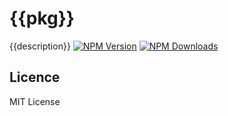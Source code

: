 # {{pkg}}
{{description}}
[![NPM Version](http://img.shields.io/npm/v/{{pkg}}.svg?style=flat)](https://www.npmjs.org/package/{{pkg}})
[![NPM Downloads](https://img.shields.io/npm/dm/{{pkg}}.svg?style=flat)](https://www.npmjs.org/package/{{pkg}})

## Licence

MIT License
